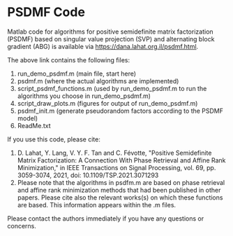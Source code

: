 # PSDMF Code
Matlab code for algorithms for positive semidefinite matrix factorization (PSDMF) based on singular value projection (SVP) and alternating block gradient (ABG) is available via https://dana.lahat.org.il/psdmf.html.
	
The above link contains the following files:
1. run_demo_psdmf.m (main file, start here)
2. psdmf.m (where the actual algorithms are implemented)
3. script_psdmf_functions.m (used by run_demo_psdmf.m to run the algorithms you choose in run_demo_psdmf.m)
4. script_draw_plots.m (figures for output of run_demo_psdmf.m)
5. psdmf_init.m (generate pseudorandom factors according to the PSDMF model)
6. ReadMe.txt

If you use this code, please cite:
1. D. Lahat, Y. Lang, V. Y. F. Tan and C. Févotte, "Positive Semidefinite Matrix Factorization: A Connection With Phase Retrieval and Affine Rank Minimization," in IEEE Transactions on Signal Processing, vol. 69, pp. 3059-3074, 2021, doi: 10.1109/TSP.2021.3071293
2. Please note that the algorithms in psdfm.m are based on phase retrieval and affine rank minimization methods that had been published in other papers. Please cite also the relevant works(s) on which these functions are based. This information appears within the .m files.

Please contact the authors immediately if you have any questions or concerns. 
